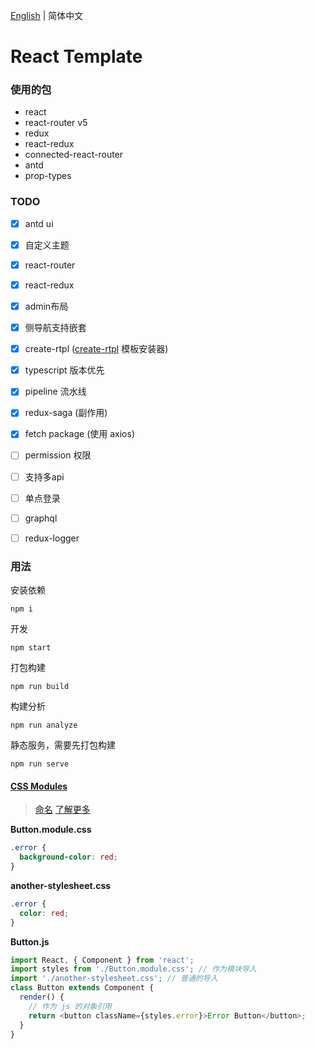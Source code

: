 [English](./README.md) | 简体中文

# React Template

### 使用的包

- react
- react-router v5
- redux
- react-redux
- connected-react-router
- antd
- prop-types


### TODO
- [x] antd ui
- [x] 自定义主题
- [x] react-router
- [x] react-redux
- [x] admin布局
- [x] 侧导航支持嵌套
- [x] create-rtpl ([create-rtpl](https://github.com/kingzez/create-rtpl) 模板安装器)
- [x] typescript 版本优先
- [x] pipeline 流水线
- [x] redux-saga (副作用)
- [x] fetch package (使用 axios)
- [ ] permission 权限
- [ ] 支持多api
- [ ] 单点登录
- [ ] graphql
- [ ] redux-logger


### 用法

安装依赖
```shell
npm i
```

开发
```shell
npm start
```

打包构建
```shell
npm run build
```

构建分析
```shell
npm run analyze
```

静态服务，需要先打包构建
```shell
npm run serve
```


#### [CSS Modules](https://github.com/css-modules/css-modules)
> [命名](https://github.com/css-modules/css-modules#naming)
> [了解更多](https://css-tricks.com/css-modules-part-1-need/)

**Button.module.css**

```css
.error {
  background-color: red;
}
```

**another-stylesheet.css**

```css
.error {
  color: red;
}
```

**Button.js**

```js
import React, { Component } from 'react';
import styles from './Button.module.css'; // 作为模块导入
import './another-stylesheet.css'; // 普通的导入
class Button extends Component {
  render() {
    // 作为 js 的对象引用
    return <button className={styles.error}>Error Button</button>;
  }
}
```